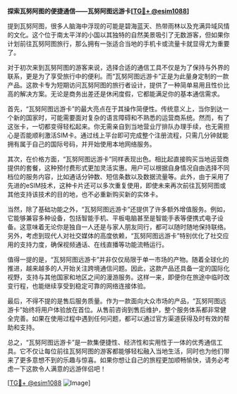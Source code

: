 **探索瓦努阿图的便捷通信——瓦努阿图远游卡[[TG💪+ @esim1088](https://t.me/s/esim1088)]**

提到瓦努阿图，很多人脑海中浮现的可能是碧海蓝天、热带雨林以及充满异域风情的文化。这个位于南太平洋的小国以其独特的自然美景吸引了无数游客，但如果你计划前往瓦努阿图旅行，那么拥有一张适合当地的手机卡或流量卡就显得尤为重要了。

对于初次来到瓦努阿图的游客来说，选择合适的通信工具不仅是为了保持与外界的联系，更是为了享受旅行中的便利。而“瓦努阿图远游卡”正是为此量身定制的一款产品。这款卡专为短期访问瓦努阿图的旅行者设计，提供了一种简单易用且性价比高的解决方案。无论是商务出差还是休闲度假，它都能满足你的基本通信需求。

首先，“瓦努阿图远游卡”的最大亮点在于其操作简便性。传统意义上，当你到达一个新的国家时，可能需要面对复杂的语言障碍和不熟悉的运营商系统。然而，有了这张卡，一切都变得轻松起来。你无需亲自到当地营业厅排队办理手续，也无需担心是否能顺利激活SIM卡。通过线上平台即可完成整个注册流程，只需几分钟就能拥有属于自己的国际号码，并开始使用本地网络服务。

其次，在价格方面，“瓦努阿图远游卡”同样表现出色。相比起直接购买当地运营商提供的套餐，这种预付费形式更加灵活实惠。用户可以根据自身情况自由选择不同档位的服务内容，比如通话分钟数、短信条数以及数据流量等。此外，由于采用了先进的eSIM技术，这种卡片还可以多次重复使用，即使未来再次前往瓦努阿图或其他支持该技术的目的地，也不必重新购买新的实体卡。

当然，除了基础功能之外，“瓦努阿图远游卡”还提供了许多额外增值服务。例如，它能够兼容多种设备，包括智能手机、平板电脑甚至是智能手表等便携式电子设备。这意味着无论你是独自一人还是与家人朋友同行，都可以随时随地保持联络。另外，考虑到现代人对社交媒体的高度依赖，“瓦努阿图远游卡”特别优化了社交应用的支持力度，确保视频通话、在线直播等功能流畅运行。

值得一提的是，“瓦努阿图远游卡”并非仅仅局限于单一市场的产物。随着全球化的推进，越来越多的人开始关注跨境通信问题。因此，这款产品还具备一定的国际化视野，支持与其他国家和地区之间的漫游服务。这样一来，即便你在旅途中临时改变行程，也能继续享受到稳定可靠的网络连接体验。

最后，不得不提的是售后服务质量。作为一款面向大众市场的产品，“瓦努阿图远游卡”始终将用户体验放在首位。从售前咨询到售后维护，整个服务体系都非常健全完善。如果在使用过程中遇到任何问题，都可以通过官方渠道获得及时有效的帮助和支持。

总之，“瓦努阿图远游卡”是一款集便捷性、经济性和实用性于一体的优秀通信工具。它不仅让每位前往瓦努阿图的游客都能够轻松融入当地生活，同时也为他们带来了更多意想不到的乐趣与惊喜。如果你想让自己的旅程更加顺畅愉快，请务必考虑一下这款令人满意的远游伴侣吧！

[[TG💪+ @esim1088](https://t.me/s/esim1088) ![Image](https://i.postimg.cc/4NQfJmqS/Snipaste-2025-05-13-00-14-12.png)]
